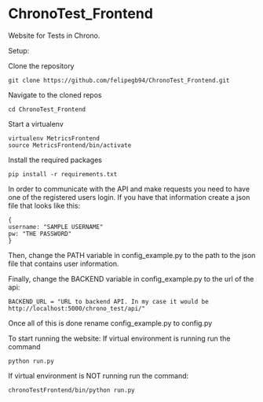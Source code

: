 # ChronoTest_Frontend
Website for Tests in Chrono.

Setup:

Clone the repository
```
git clone https://github.com/felipegb94/ChronoTest_Frontend.git
```
Navigate to the cloned repos
```
cd ChronoTest_Frontend
```
Start a virtualenv
```
virtualenv MetricsFrontend
source MetricsFrontend/bin/activate
```

Install the required packages
```
pip install -r requirements.txt
```

In order to communicate with the API and make requests you need to have one of the registered users login. If you have that information create a json file that looks like this:

```
{
username: "SAMPLE USERNAME"
pw: "THE PASSWORD"
}
```

Then, change the PATH variable in config_example.py to the path to the json file that contains user information. 

Finally, change the BACKEND variable in config_example.py to the url of the api:

```
BACKEND_URL = "URL to backend API. In my case it would be http://localhost:5000/chrono_test/api/"
```

Once all of this is done rename config_example.py to config.py 

To start running the website:
If virtual environment is running run the command
```
python run.py
```
If virtual environment is NOT running run the command:
```
chronoTestFrontend/bin/python run.py
```

